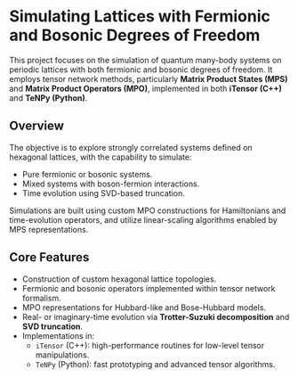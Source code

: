 # Simulating Lattices with Fermionic and Bosonic Degrees of Freedom

This project focuses on the simulation of quantum many-body systems on periodic lattices with both fermionic and bosonic degrees of freedom. It employs tensor network methods, particularly **Matrix Product States (MPS)** and **Matrix Product Operators (MPO)**, implemented in both **iTensor (C++)** and **TeNPy (Python)**.

## Overview

The objective is to explore strongly correlated systems defined on hexagonal lattices, with the capability to simulate:
- Pure fermionic or bosonic systems.
- Mixed systems with boson-fermion interactions.
- Time evolution using SVD-based truncation.

Simulations are built using custom MPO constructions for Hamiltonians and time-evolution operators, and utilize linear-scaling algorithms enabled by MPS representations.

## Core Features

- Construction of custom hexagonal lattice topologies.
- Fermionic and bosonic operators implemented within tensor network formalism.
- MPO representations for Hubbard-like and Bose-Hubbard models.
- Real- or imaginary-time evolution via **Trotter-Suzuki decomposition** and **SVD truncation**.
- Implementations in:
  - `iTensor` (C++): high-performance routines for low-level tensor manipulations.
  - `TeNPy` (Python): fast prototyping and advanced tensor algorithms.



